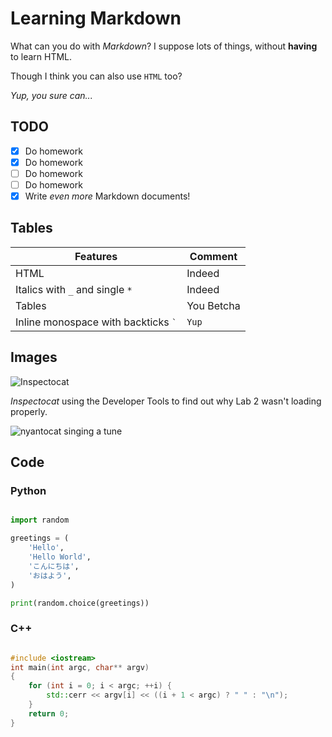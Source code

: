 # Learning Markdown

What can you do with _Markdown_? I suppose lots of things, without **having** to learn HTML.

Though I think you can also use <code>HTML</code> too?

*Yup, you sure can...*

## TODO

- [x] Do homework
- [x] Do homework
- [ ] Do homework
- [ ] Do homework
- [x] Write *even more* Markdown documents!

## Tables

| Features                                       | Comment     |
|------------------------------------------------|-------------|
| HTML                                           | Indeed      |
| Italics with `_` and single `*`                | Indeed      |
| Tables                                         | You Betcha  |
| Inline monospace with backticks <code>`</code> | `Yup`       |

## Images

![Inspectocat](https://octodex.github.com/images/inspectocat.jpg)

_Inspectocat_ using the Developer Tools to find out why Lab 2 wasn't loading properly.

![nyantocat singing a tune](https://octodex.github.com/images/nyantocat.gif)

## Code

### Python

```python

import random

greetings = (
    'Hello',
    'Hello World',
    'こんにちは',
    'おはよう',
)

print(random.choice(greetings))

```

### C++

```cpp

#include <iostream>
int main(int argc, char** argv)
{
    for (int i = 0; i < argc; ++i) {
        std::cerr << argv[i] << ((i + 1 < argc) ? " " : "\n");
    }
    return 0;
}

```
